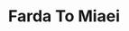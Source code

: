 ---
layout: post
layout: main
title: Farda To Miaei
categories: [hooshmand_aghili]
file: /assets/music/hooshmand_aghili-farda-to-miaei.mp3
---